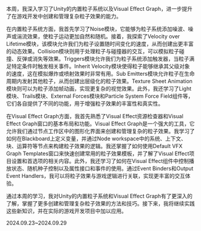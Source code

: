 本周，我深入学习了Unity的内置粒子系统以及Visual Effect Graph，进一步提升了在游戏开发中创建和管理复杂粒子效果的能力。

在内置粒子系统方面，我首先学习了Noise模块，它能够为粒子系统添加噪波、噪声或湍流效果，使粒子运动更加自然和随机。接着，我探索了Velocity over Lifetime模块，该模块允许我们为粒子设置随时间变化的速度，从而创建出更丰富的动态效果。Collision模块则用于处理粒子与碰撞器的交互，可以模拟粒子碰撞、反弹或消失等效果。Triggers模块允许我们为粒子系统添加触发器，当粒子满足特定条件时触发相关事件。Inherit Velocity模块使得粒子能够继承其父级对象的速度，这在模拟爆炸或喷射效果时非常有用。Sub Emitters模块允许粒子在生命周期内发射其他粒子，从而创建出层级化的粒子效果。Texture Sheet Animation模块则可以为粒子添加帧动画，实现更复杂的视觉效果。此外，我还学习了Light模块、Trails模块、External Forces模块和Particle System Force Field组件等，它们各自提供了不同的功能，用于增强粒子效果的丰富性和真实性。

在Visual Effect Graph方面，我首先熟悉了Visual Effect资源检查器和Visual Effect Graph窗口的基本布局和功能。Visual Effect Graph是一个强大的工具，它允许我们通过节点工作区中的图形化界面来创建和管理复杂的粒子效果。我学习了如何在Blackboard上定义变量，并通过Node workspace中的系统、上下文、块、运算符等节点来构建粒子效果的逻辑。我还掌握了如何使用Default VFX Graph Templates窗口来快速创建常用的粒子效果模板，并了解了Visual Effect项目设置和首选项的相关内容。此外，我还学习了如何在Visual Effect组件中控制播放状态、随机种子控制以及属性接口和事件的使用。通过Event Binders和Output Event Handlers，我可以将粒子效果与游戏逻辑进行关联，实现更丰富的交互体验。

通过本周的学习，我对Unity的内置粒子系统和Visual Effect Graph有了更深入的了解，掌握了更多创建和管理复杂粒子效果的方法和技巧。接下来，我将继续实践这些新知识，并在实际的游戏开发项目中加以应用。

2024.09.23~2024.09.29